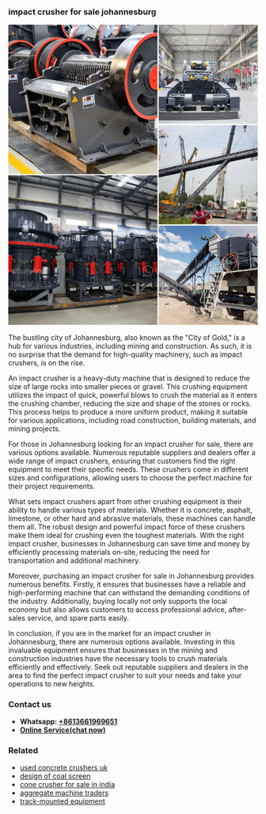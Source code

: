 <h3>impact crusher for sale johannesburg</h3><img src='1708497929.jpg' alt=''><p>The bustling city of Johannesburg, also known as the "City of Gold," is a hub for various industries, including mining and construction. As such, it is no surprise that the demand for high-quality machinery, such as impact crushers, is on the rise.</p><p>An impact crusher is a heavy-duty machine that is designed to reduce the size of large rocks into smaller pieces or gravel. This crushing equipment utilizes the impact of quick, powerful blows to crush the material as it enters the crushing chamber, reducing the size and shape of the stones or rocks. This process helps to produce a more uniform product, making it suitable for various applications, including road construction, building materials, and mining projects.</p><p>For those in Johannesburg looking for an impact crusher for sale, there are various options available. Numerous reputable suppliers and dealers offer a wide range of impact crushers, ensuring that customers find the right equipment to meet their specific needs. These crushers come in different sizes and configurations, allowing users to choose the perfect machine for their project requirements.</p><p>What sets impact crushers apart from other crushing equipment is their ability to handle various types of materials. Whether it is concrete, asphalt, limestone, or other hard and abrasive materials, these machines can handle them all. The robust design and powerful impact force of these crushers make them ideal for crushing even the toughest materials. With the right impact crusher, businesses in Johannesburg can save time and money by efficiently processing materials on-site, reducing the need for transportation and additional machinery.</p><p>Moreover, purchasing an impact crusher for sale in Johannesburg provides numerous benefits. Firstly, it ensures that businesses have a reliable and high-performing machine that can withstand the demanding conditions of the industry. Additionally, buying locally not only supports the local economy but also allows customers to access professional advice, after-sales service, and spare parts easily.</p><p>In conclusion, if you are in the market for an impact crusher in Johannesburg, there are numerous options available. Investing in this invaluable equipment ensures that businesses in the mining and construction industries have the necessary tools to crush materials efficiently and effectively. Seek out reputable suppliers and dealers in the area to find the perfect impact crusher to suit your needs and take your operations to new heights.</p><h3>Contact us</h3><ul><li><strong>Whatsapp:&nbsp;<a href="https://wa.me/8613661969651">+8613661969651</a></strong></li><li><a href="https://swt.shibang-china.com/?git&amp;zhl&amp;impact crusher for sale johannesburg"><strong>Online Service(chat now)</strong></a></li></ul><h3>Related</h3><ul><li><a href='used concrete crushers uk.md'>used concrete crushers uk</a></li><li><a href='design of coal screen.md'>design of coal screen</a></li><li><a href='cone crusher for sale in india.md'>cone crusher for sale in india</a></li><li><a href='aggregate machine traders.md'>aggregate machine traders</a></li><li><a href='trackmounted equipment.md'>track-mounted equipment</a></li></ul>